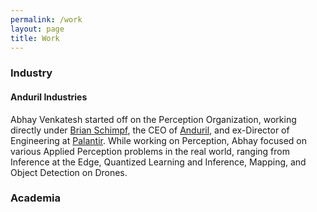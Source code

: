 ```yaml
---
permalink: /work
layout: page
title: Work
---
```


### Industry

#### Anduril Industries

Abhay Venkatesh started off on the Perception Organization, working directly under [Brian Schimpf](https://www.linkedin.com/in/bschimpf/), 
the CEO of [Anduril](https://anduril.com/), and ex-Director of Engineering at [Palantir](https://www.palantir.com/).
While working on Perception, Abhay focused on various Applied Perception problems in the real world, ranging from Inference at the Edge,
Quantized Learning and Inference, Mapping, and Object Detection on Drones.

### Academia

